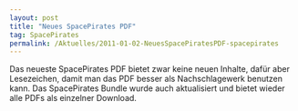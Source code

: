 ```yaml
---
layout: post
title: "Neues SpacePirates PDF"
tag: SpacePirates
permalink: /Aktuelles/2011-01-02-NeuesSpacePiratesPDF-spacepirates
---
```



Das neueste SpacePirates PDF bietet zwar keine neuen Inhalte, dafür aber Lesezeichen, damit man das PDF besser als Nachschlagewerk benutzen kann. Das SpacePirates Bundle wurde auch aktualisiert und bietet wieder alle PDFs als einzelner Download.
